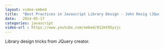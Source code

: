 ```yaml
---
layout: video-embed
title:  "Best Practices in Javascript Library Design - John Resig (JQuery creator)"
date:   2014-05-17
categories: javascript
video-url : https://www.youtube.com/embed/012mt05yzjc
---
```

Library design tricks from JQuery creator.

